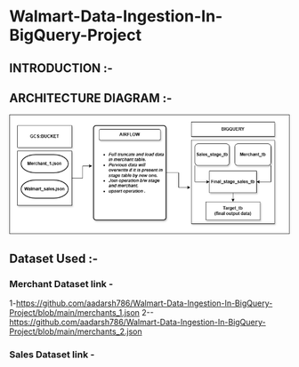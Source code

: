 # Walmart-Data-Ingestion-In-BigQuery-Project 

## INTRODUCTION :-











## ARCHITECTURE DIAGRAM :-

![Project Architecture](Walmart_p1.drawio.png)



## Dataset Used  :-
### Merchant Dataset link -
1-https://github.com/aadarsh786/Walmart-Data-Ingestion-In-BigQuery-Project/blob/main/merchants_1.json
2--https://github.com/aadarsh786/Walmart-Data-Ingestion-In-BigQuery-Project/blob/main/merchants_2.json


### Sales Dataset link -


